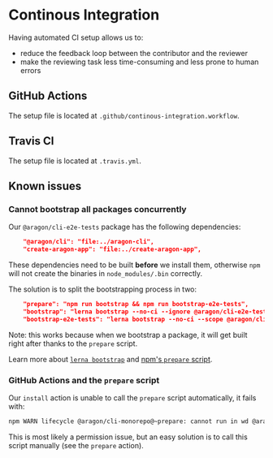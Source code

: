 # Continous Integration

Having automated CI setup allows us to:

- reduce the feedback loop between the contributor and the reviewer
- make the reviewing task less time-consuming and less prone to human errors

## GitHub Actions

The setup file is located at `.github/continous-integration.workflow`.

## Travis CI

The setup file is located at `.travis.yml`.

## Known issues

### Cannot bootstrap all packages concurrently

Our `@aragon/cli-e2e-tests` package has the following dependencies:

```json
    "@aragon/cli": "file:../aragon-cli",
    "create-aragon-app": "file:../create-aragon-app",
```

These dependencies need to be built **before** we install them, otherwise `npm` will not create
the binaries in `node_modules/.bin` correctly.

The solution is to split the bootstrapping process in two:

```json
    "prepare": "npm run bootstrap && npm run bootstrap-e2e-tests",
    "bootstrap": "lerna bootstrap --no-ci --ignore @aragon/cli-e2e-tests",
    "bootstrap-e2e-tests": "lerna bootstrap --no-ci --scope @aragon/cli-e2e-tests",
```

Note: this works because when we bootstrap a package, it will get built right after thanks to the
`prepare` script.

Learn more about [`lerna bootstrap`](https://github.com/lerna/lerna/tree/master/commands/bootstrap#readme)
and [npm's `prepare` script](https://docs.npmjs.com/misc/scripts).

### GitHub Actions and the `prepare` script

Our `install` action is unable to call the `prepare` script automatically, it fails with:

```sh
npm WARN lifecycle @aragon/cli-monorepo@~prepare: cannot run in wd @aragon/cli-monorepo@ npm run bootstrap (wd=/github/workspace)
```

This is most likely a permission issue, but an easy solution is to call this script manually (see
the `prepare` action).
